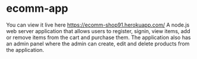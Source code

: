 # ecomm-app
You can view it live here https://ecomm-shop91.herokuapp.com/
A node.js web server application that allows users to register, signin, view items, add or remove items from the cart and purchase them. 
The application also has an admin panel where the admin can create, edit and delete products from the application.
